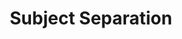 ---
word: "true"

title: "Subject Separation"

categories: ['']

tags: ['Subject', 'Separation']

arwords: 'الفصل بين الموضوعات'

arexps: []

enwords: ['Subject Separation']

enexps: []

arlexicons: 'ف'

enlexicons: 'S'

authors: ['Ruqayya Roshdy']

translators: ['']

citations: 'مقدمة في حوسبة اللغة العربية'

sources: 'مركز الملك عبدالله بن عبدالعزيز الدولي لخدمة اللغة العربية'

slug: ""
---